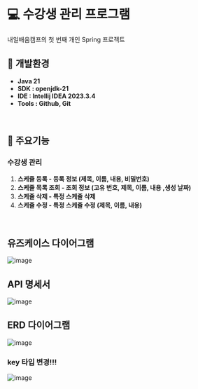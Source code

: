 # 💻 수강생 관리 프로그램
내일배움캠프의 첫 번째 개인 Spring 프로젝트 

## 🔨 개발환경
- **Java 21**
- **SDK : openjdk-21**
- **IDE : Intellij IDEA 2023.3.4**
- **Tools : Github, Git**
<br>

## 🔔 주요기능
### 수강생 관리
1. **스케쥴 등록  - 등록 정보 (제목, 이름, 내용, 비밀번호)**
2. **스케쥴 목록 조회 - 조회 정보 (고유 번호, 제목, 이름, 내용 ,생성 날짜)**
3. **스케쥴 삭제 - 특정 스케쥴 삭제**
4. **스케쥴 수정 - 특정 스케쥴 수정 (제목, 이름, 내용)**

<br>

## 유즈케이스 다이어그램
![image](https://github.com/LeeChangHyeong/OwnCalendar/assets/71262367/b8067d8b-c687-457e-8042-33c3165f9178)

## API 명세서
![image](https://github.com/LeeChangHyeong/OwnCalendar/assets/71262367/f80e2f08-f5bb-4915-9777-e941b24d263f)

## ERD 다이어그램
![image](https://github.com/LeeChangHyeong/OwnCalendar/assets/71262367/936bd2e2-215e-4aa3-b6bb-c99a18c101b2)

### key 타입 변경!!!
![image](https://github.com/LeeChangHyeong/OwnCalendar/assets/71262367/8bcfa10c-54d6-41a5-95b5-7ab42e0ab8d0)



 
